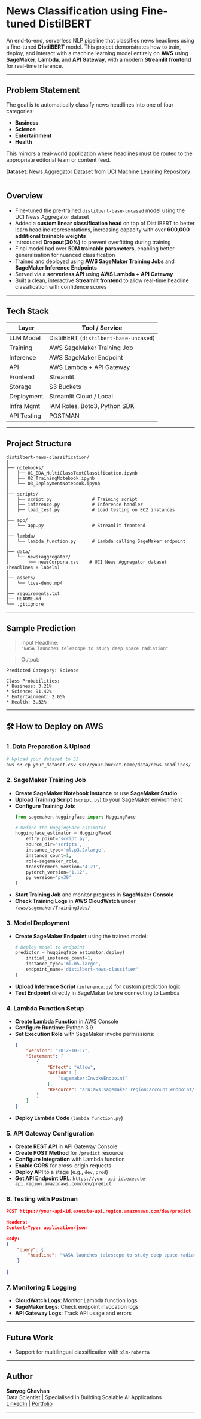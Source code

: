 # News Classification using Fine-tuned DistilBERT

An end-to-end, serverless NLP pipeline that classifies news headlines using a fine-tuned **DistilBERT** model. This project demonstrates how to train, deploy, and interact with a machine learning model entirely on **AWS** using **SageMaker**, **Lambda**, and **API Gateway**, with a modern **Streamlit frontend** for real-time inference.

---

## Problem Statement

The goal is to automatically classify news headlines into one of four categories:

- **Business**
- **Science**
- **Entertainment**
- **Health**

This mirrors a real-world application where headlines must be routed to the appropriate editorial team or content feed.

**Dataset**: [News Aggregator Dataset](https://archive.ics.uci.edu/dataset/359/news+aggregator) from UCI Machine Learning Repository

---

## Overview

- Fine-tuned the pre-trained `distilbert-base-uncased` model using the UCI News Aggregator dataset
- Added a **custom linear classification head** on top of DistilBERT to better learn headline representations, increasing capacity with over **600,000 additional trainable weights**
- Introduced **Dropout(30%)** to prevent overfitting during training
- Final model had over **50M trainable parameters**, enabling better generalisation for nuanced classification
- Trained and deployed using **AWS SageMaker Training Jobs** and **SageMaker Inference Endpoints**
- Served via a **serverless API** using **AWS Lambda + API Gateway**
- Built a clean, interactive **Streamlit frontend** to allow real-time headline classification with confidence scores

---

## Tech Stack

| Layer       | Tool / Service                       |
|-------------|--------------------------------------|
| LLM Model   | DistilBERT (`distilbert-base-uncased`)        |
| Training    | AWS SageMaker Training Job         |
| Inference   | AWS SageMaker Endpoint              |
| API         | AWS Lambda + API Gateway           |
| Frontend    | Streamlit                         |
| Storage    | S3 Buckets                         |
| Deployment  | Streamlit Cloud / Local            |
| Infra Mgmt  | IAM Roles, Boto3, Python SDK       |
| API Testing  | POSTMAN       |

---

## Project Structure

```
distilbert-news-classification/
│
├── notebooks/
│   ├── 01_EDA_MultiClassTextClassification.ipynb
│   ├── 02_TrainingNotebook.ipynb
│   └── 03_DeploymentNotebook.ipynb
│
├── scripts/
│   ├── script.py               # Training script
│   ├── inference.py            # Inference handler
│   ├── load_test.py            # Load testing on EC2 instances
│
├── app/
│   └── app.py                  # Streamlit frontend
│
├── lambda/
│   └── lambda_function.py      # Lambda calling SageMaker endpoint
│
├── data/
│   └── news+aggregator/
│       └── newsCorpora.csv    # UCI News Aggregator dataset (headlines + labels)
│
├── assets/
│   └── live-demo.mp4
│
├── requirements.txt
├── README.md
└── .gitignore
```

---

## Sample Prediction

> Input Headline:  
`"NASA launches telescope to study deep space radiation"`

> Output:
```
Predicted Category: Science

Class Probabilities:
* Business: 3.21%
* Science: 91.42%
* Entertainment: 2.05%
* Health: 3.32%
```

---

## 🛠️ How to Deploy on AWS

### 1. Data Preparation & Upload

```bash
# Upload your dataset to S3
aws s3 cp your_dataset.csv s3://your-bucket-name/data/news-headlines/
```

### 2. SageMaker Training Job

- **Create SageMaker Notebook Instance** or use **SageMaker Studio**
- **Upload Training Script** (`script.py`) to your SageMaker environment
- **Configure Training Job**:
   ```python
   from sagemaker.huggingface import HuggingFace
   
   # Define the HuggingFace estimator
   huggingface_estimator = HuggingFace(
       entry_point='script.py',
       source_dir='scripts',
       instance_type='ml.p3.2xlarge',
       instance_count=1,
       role=sagemaker_role,
       transformers_version='4.21',
       pytorch_version='1.12',
       py_version='py39'
   )
   ```
- **Start Training Job** and monitor progress in **SageMaker Console**
- **Check Training Logs** in **AWS CloudWatch** under `/aws/sagemaker/TrainingJobs/`

### 3. Model Deployment

- **Create SageMaker Endpoint** using the trained model:
   ```python
   # Deploy model to endpoint
   predictor = huggingface_estimator.deploy(
       initial_instance_count=1,
       instance_type='ml.m5.large',
       endpoint_name='distilbert-news-classifier'
   )
   ```
- **Upload Inference Script** (`inference.py`) for custom prediction logic
- **Test Endpoint** directly in SageMaker before connecting to Lambda

### 4. Lambda Function Setup

- **Create Lambda Function** in AWS Console
- **Configure Runtime**: Python 3.9
- **Set Execution Role** with SageMaker invoke permissions:
   ```json
   {
       "Version": "2012-10-17",
       "Statement": [
           {
               "Effect": "Allow",
               "Action": [
                   "sagemaker:InvokeEndpoint"
               ],
               "Resource": "arn:aws:sagemaker:region:account:endpoint/distilbert-news-classifier"
           }
       ]
   }
   ```
- **Deploy Lambda Code** (`lambda_function.py`)

### 5. API Gateway Configuration

- **Create REST API** in API Gateway Console
- **Create POST Method** for `/predict` resource
- **Configure Integration** with Lambda function
- **Enable CORS** for cross-origin requests
- **Deploy API** to a stage (e.g., `dev`, `prod`)
- **Get API Endpoint URL**: `https://your-api-id.execute-api.region.amazonaws.com/dev/predict`

### 6. Testing with Postman

```json
POST https://your-api-id.execute-api.region.amazonaws.com/dev/predict

Headers:
Content-Type: application/json

Body:
{
    "query": {
        "headline": "NASA launches telescope to study deep space radiation"
    }
    
}
```

### 7. Monitoring & Logging

- **CloudWatch Logs**: Monitor Lambda function logs
- **SageMaker Logs**: Check endpoint invocation logs
- **API Gateway Logs**: Track API usage and errors

---

## Future Work

* Support for multilingual classification with `xlm-roberta`

---

## Author

**Sanyog Chavhan**  
Data Scientist | Specialised in Building Scalable AI Applications  
[LinkedIn](https://www.linkedin.com/in/sanyog-chavhan/) | [Portfolio](https://www.datascienceportfol.io/sanyog)

---
